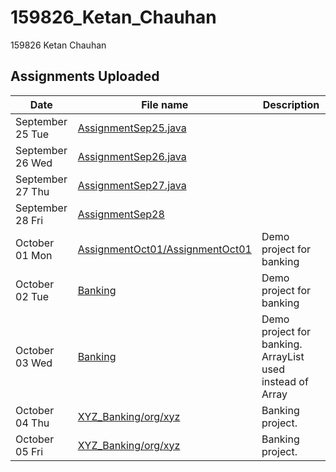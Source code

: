 # 159826_Ketan_Chauhan
159826 Ketan Chauhan

## Assignments Uploaded
| Date | File name | Description |
| -- | -- | -- |
| September 25 Tue | [AssignmentSep25.java](AssignmentSep25.java) |  |
| September 26 Wed | [AssignmentSep26.java](AssignmentSep26.java) |  |
| September 27 Thu | [AssignmentSep27.java](AssignmentSep27.java) |  |
| September 28 Fri | [AssignmentSep28](AssignmentSep28) |  |
| October 01 Mon | [AssignmentOct01/AssignmentOct01](AssignmentOct01/AssignmentOct01) | Demo project for banking |
| October 02 Tue | [Banking](Banking) | Demo project for banking |
| October 03 Wed | [Banking](Banking) | Demo project for banking. ArrayList used instead of Array |
| October 04 Thu | [XYZ_Banking/org/xyz](XYZ_Banking/org/xyz) | Banking project. |
| October 05 Fri | [XYZ_Banking/org/xyz](XYZ_Banking/org/xyz) | Banking project. |
